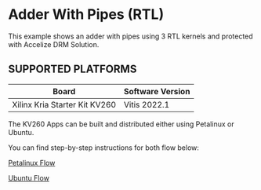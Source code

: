 Adder With Pipes (RTL)
======================
This example shows an adder with pipes using 3 RTL kernels and protected with Accelize DRM Solution.

## SUPPORTED PLATFORMS
Board | Software Version
------|-----------------
Xilinx Kria Starter Kit KV260|Vitis 2022.1


The KV260 Apps can be built and distributed either using Petalinux or Ubuntu.

You can find step-by-step instructions for both flow below:

[Petalinux Flow](Petalinux)

[Ubuntu Flow](Ubuntu)
